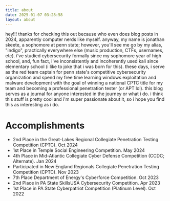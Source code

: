 ```yaml
---
title: about
date: 2025-01-07 03:28:58
layout: about
---
```


hey!!! thanks for checking this out because who even does blog posts in 2024, apparently computer nerds like myself. anyway, my name is jonathan skeete, a sophomore at penn state; however, you'll see me go by my alias, "indigo", practically everywhere else (music production, CTFs, usernames, etc). i've studied cybersecurity formally since my sophomore year of high school, and, fun fact, i've inconsistently and incoherently used kali since elementary school (i like to joke that i was born for this). these days, i serve as the red team captain for penn state's competitive cybersecurity organization and spend my free time learning windows exploitation and malware development with the goal of winning a national CPTC title for my team and becoming a professional penetration tester (or APT lol). this blog serves as a journal for anyone interested in the journey or what i do. i think this stuff is pretty cool and i'm super passionate about it, so i hope you find this as interesting as i do.

# Accomplishments

- 2nd Place in the Great-Lakes Regional Collegiate Penetration Testing Competition (CPTC). Oct 2024
- 1st Place in Temple Social Engineering Competition. May 2024
- 4th Place in Mid-Atlantic Collegiate Cyber Defense Competition (CCDC; Alternate). Jan 2024
- Participated in New England Regionals Collegiate Penetration Testing Competition (CPTC). Nov 2023
- 7th Place Department of Energy's Cyberforce Competition. Oct 2023
- 2nd Place in PA State SkillsUSA Cybersecurity Competition. Apr 2023
- 1st Place in PA State Cyberpatriot Competition (Platinum Level). Oct 2022
